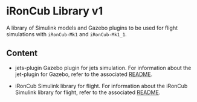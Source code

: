 # iRonCub Library v1

A library of Simulink models and Gazebo plugins to be used for flight simulations with `iRonCub-Mk1` and `iRonCub-Mk1_1`.

## Content

- jets-plugin Gazebo plugin for jets simulation. For information about the jet-plugin for Gazebo, refer to the associated [README](gazebo/README.md).

- iRonCub Simulink library for flight. For information about the iRonCub Simulink library for flight, refer to the associated [README](simulink/README.md).
